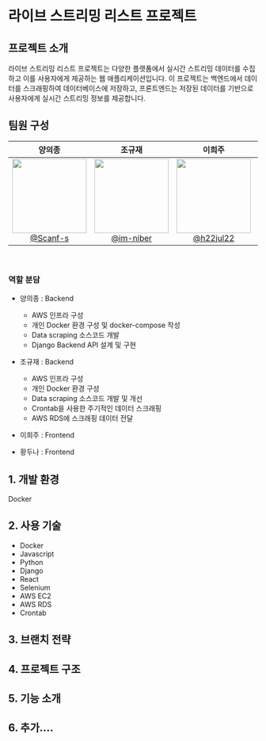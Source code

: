 # 라이브 스트리밍 리스트 프로젝트

## 프로젝트 소개

라이브 스트리밍 리스트 프로젝트는 다양한 플랫폼에서 실시간 스트리밍 데이터를 수집하고 이를 사용자에게 제공하는 웹 애플리케이션입니다. 
이 프로젝트는 백엔드에서 데이터를 스크래핑하여 데이터베이스에 저장하고, 프론트엔드는 저장된 데이터를 기반으로 사용자에게 실시간 스트리밍 정보를 제공합니다.

## 팀원 구성

<div align="center">

| **양의종** | **조규재** | **이희주** | **황두나** |
| :------: |  :------: | :------: | :------: |
| [<img src="https://avatars.githubusercontent.com/u/105439069?v=4" height=150 width=150> <br/> @Scanf-s](https://github.com/Scanf-s) | [<img src="https://avatars.githubusercontent.com/u/66784492?v=4" height=150 width=150> <br/> @im-niber](https://github.com/im-niber) | [<img src="https://avatars.githubusercontent.com/u/164333745?s=64&v=4" height=150 width=150> <br/> @h22jul22](https://github.com/h22jul22) | [<img src="https://avatars.githubusercontent.com/u/123640595?v=4" height=150 width=150> <br/> @Skyler85](https://github.com/Skyler85) |

</div>

<br>

### 역할 분담

- 양의종 : Backend
  - AWS 인프라 구성
  - 개인 Docker 환경 구성 및 docker-compose 작성
  - Data scraping 소스코드 개발
  - Django Backend API 설계 및 구현
  
- 조규재 : Backend
  - AWS 인프라 구성
  - 개인 Docker 환경 구성
  - Data scraping 소스코드 개발 및 개선
  - Crontab을 사용한 주기적인 데이터 스크래핑
  - AWS RDS에 스크래핑 데이터 전달
 
- 이희주 : Frontend

- 황두나 : Frontend


## 1. 개발 환경
Docker

## 2. 사용 기술
- Docker
- Javascript
- Python
- Django
- React
- Selenium
- AWS EC2
- AWS RDS
- Crontab

## 3. 브랜치 전략

## 4. 프로젝트 구조

## 5. 기능 소개

## 6. 추가....
